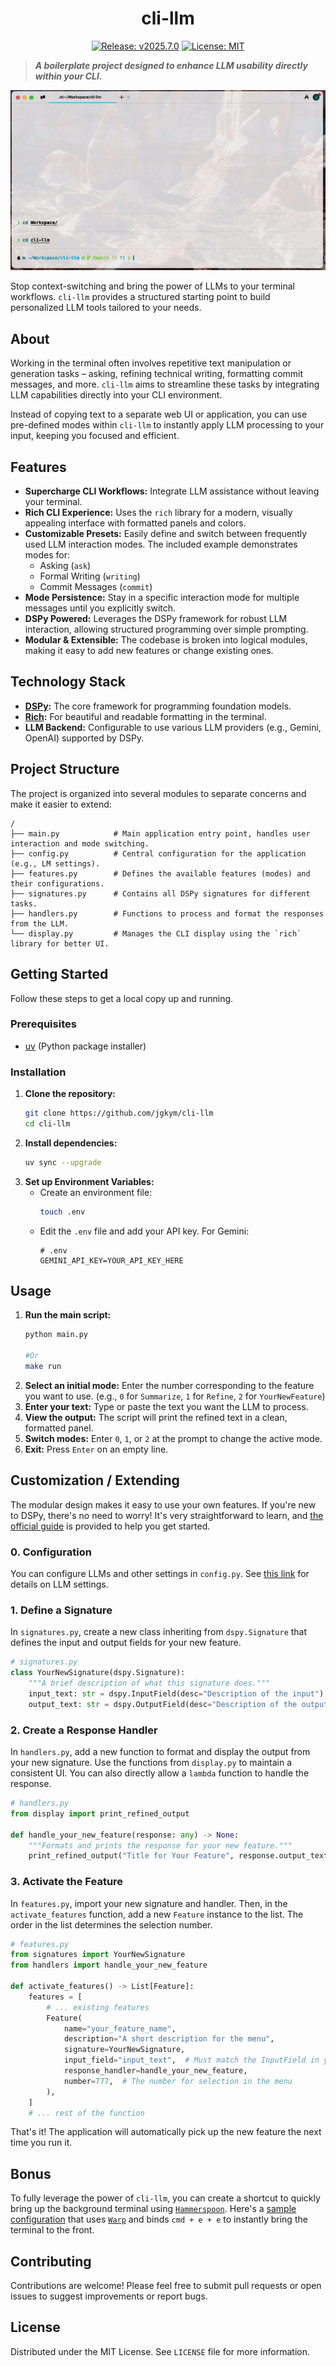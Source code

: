 <div align='center'>
<h1>cli-llm</h1>

[![Release: v2025.7.0](https://img.shields.io/badge/Release-v2025.7.0-blue.svg)]()
[![License: MIT](https://img.shields.io/badge/License-MIT-yellow.svg)](https://opensource.org/licenses/MIT)
</div>

> ***A boilerplate project designed to enhance LLM usability directly within your CLI.***

![demo](assets/demo.gif)

Stop context-switching and bring the power of LLMs to your terminal workflows. `cli-llm` provides a structured starting point to build personalized LLM tools tailored to your needs.

## About

Working in the terminal often involves repetitive text manipulation or generation tasks – asking, refining technical writing, formatting commit messages, and more. `cli-llm` aims to streamline these tasks by integrating LLM capabilities directly into your CLI environment.

Instead of copying text to a separate web UI or application, you can use pre-defined modes within `cli-llm` to instantly apply LLM processing to your input, keeping you focused and efficient.

## Features

*   **Supercharge CLI Workflows:** Integrate LLM assistance without leaving your terminal.
*   **Rich CLI Experience:** Uses the `rich` library for a modern, visually appealing interface with formatted panels and colors.
*   **Customizable Presets:** Easily define and switch between frequently used LLM interaction modes. The included example demonstrates modes for:
    *   Asking (`ask`)
    *   Formal Writing (`writing`)
    *   Commit Messages (`commit`)
*   **Mode Persistence:** Stay in a specific interaction mode for multiple messages until you explicitly switch.
*   **DSPy Powered:** Leverages the DSPy framework for robust LLM interaction, allowing structured programming over simple prompting.
*   **Modular & Extensible:** The codebase is broken into logical modules, making it easy to add new features or change existing ones.

## Technology Stack

*   **[DSPy](https://dspy.ai/):** The core framework for programming foundation models.
*   **[Rich](https://github.com/Textualize/rich):** For beautiful and readable formatting in the terminal.
*   **LLM Backend:** Configurable to use various LLM providers (e.g., Gemini, OpenAI) supported by DSPy.

## Project Structure

The project is organized into several modules to separate concerns and make it easier to extend:

```
/
├── main.py            # Main application entry point, handles user interaction and mode switching.
├── config.py          # Central configuration for the application (e.g., LM settings).
├── features.py        # Defines the available features (modes) and their configurations.
├── signatures.py      # Contains all DSPy signatures for different tasks.
├── handlers.py        # Functions to process and format the responses from the LLM.
└── display.py         # Manages the CLI display using the `rich` library for better UI.
```

## Getting Started

Follow these steps to get a local copy up and running.

### Prerequisites

*   [uv](https://docs.astral.sh/uv/getting-started/installation/) (Python package installer)

### Installation

1.  **Clone the repository:**
    ```bash
    git clone https://github.com/jgkym/cli-llm
    cd cli-llm
    ```
2.  **Install dependencies:**
    ```bash
    uv sync --upgrade
    ```
3.  **Set up Environment Variables:**
    *   Create an environment file:
        ```bash
        touch .env
        ```
    *   Edit the `.env` file and add your API key. For Gemini:
        ```dotenv
        # .env
        GEMINI_API_KEY=YOUR_API_KEY_HERE
        ```

## Usage

1.  **Run the main script:**
    ```bash
    python main.py

    #Or
    make run
    ```
2.  **Select an initial mode:** Enter the number corresponding to the feature you want to use. (e.g., `0` for `Summarize`, `1` for `Refine`, `2` for `YourNewFeature`)
3.  **Enter your text:** Type or paste the text you want the LLM to process.
4.  **View the output:** The script will print the refined text in a clean, formatted panel.
5.  **Switch modes:** Enter `0`, `1`, or `2` at the prompt to change the active mode.
6.  **Exit:** Press `Enter` on an empty line.

## Customization / Extending

The modular design makes it easy to use your own features. If you're new to DSPy, there's no need to worry! It's very straightforward to learn, and [the official guide](https://dspy.ai/learn/) is provided to help you get started.

### 0. Configuration

You can configure LLMs and other settings in `config.py`. See [this link](https://dspy.ai/api/models/LM/) for details on LLM settings.


### 1. Define a Signature

In `signatures.py`, create a new class inheriting from `dspy.Signature` that defines the input and output fields for your new feature.

```python
# signatures.py
class YourNewSignature(dspy.Signature):
    """A brief description of what this signature does."""
    input_text: str = dspy.InputField(desc="Description of the input")
    output_text: str = dspy.OutputField(desc="Description of the output")
```

### 2. Create a Response Handler

In `handlers.py`, add a new function to format and display the output from your new signature. Use the functions from `display.py` to maintain a consistent UI. You can also directly allow a `lambda` function to handle the response.

```python
# handlers.py
from display import print_refined_output

def handle_your_new_feature(response: any) -> None:
    """Formats and prints the response for your new feature."""
    print_refined_output("Title for Your Feature", response.output_text)
```

### 3. Activate the Feature

In `features.py`, import your new signature and handler. Then, in the `activate_features` function, add a new `Feature` instance to the list. The order in the list determines the selection number.

```python
# features.py
from signatures import YourNewSignature
from handlers import handle_your_new_feature

def activate_features() -> List[Feature]:
    features = [
        # ... existing features
        Feature(
            name="your_feature_name",
            description="A short description for the menu",
            signature=YourNewSignature,
            input_field="input_text",  # Must match the InputField in your signature
            response_handler=handle_your_new_feature,
            number=777,  # The number for selection in the menu
        ),
    ]
    # ... rest of the function
```

That's it! The application will automatically pick up the new feature the next time you run it.

## Bonus

To fully leverage the power of `cli-llm`, you can create a shortcut to quickly bring up the background terminal using [`Hammerspoon`](https://www.hammerspoon.org/). Here's a [sample configuration](init.lua) that uses [`Warp`](https://www.warp.dev/) and binds `cmd + e + e` to instantly bring the terminal to the front.

## Contributing

Contributions are welcome! Please feel free to submit pull requests or open issues to suggest improvements or report bugs.

## License

Distributed under the MIT License. See `LICENSE` file for more information.
